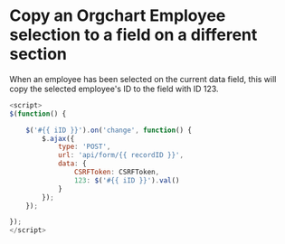 # Copy an Orgchart Employee selection to a field on a different section

When an employee has been selected on the current data field, this will copy the selected employee's ID to the field with ID 123.

```js
<script>
$(function() {

    $('#{{ iID }}').on('change', function() {
        $.ajax({
            type: 'POST',
            url: 'api/form/{{ recordID }}',
            data: {
                CSRFToken: CSRFToken,
                123: $('#{{ iID }}').val()
            }
        });
    });

});
</script>
```
